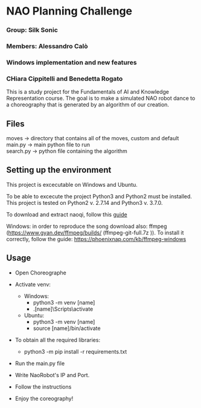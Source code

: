 # NAO Planning Challenge

### Group: Silk Sonic
### Members: Alessandro Calò

### Windows implementation and new features
### CHiara Cippitelli and Benedetta Rogato

This is a study project for the Fundamentals of AI and Knowledge Representation course. The goal is to make a simulated NAO robot dance to a choreography that is generated by an algorithm of our creation.

## Files
moves      -> directory that contains all of the moves, custom and default <br>
main.py    -> main python file to run <br>
search.py  -> python file containing the algorithm

## Setting up the environment
This project is excecutable on Windows and Ubuntu.

To be able to excecute the project Python3 and Python2 must be installed. This project is tested on Python2 v. 2.7.14 and Python3 v. 3.7.0.

To download and extract naoqi, follow this [guide](http://doc.aldebaran.com/2-5/dev/community_software.html#retrieving-software)


Windows:
in order to reproduce the song download also: ffmpeg (https://www.gyan.dev/ffmpeg/builds/ (ffmpeg-git-full.7z )). To install it correctly, follow the guide: https://phoenixnap.com/kb/ffmpeg-windows


## Usage
- Open Choreographe

- Activate venv:
  * Windows: 
    * python3 -m venv [name]
    * .\[name]\Scripts\activate
  * Ubuntu: 
    * python3 -m venv [name]
    * source [name]/bin/activate

- To obtain all the required libraries:
  - python3 -m pip install -r requirements.txt

- Run the main.py file

- Write NaoRobot's IP and Port.

- Follow the instructions

- Enjoy the coreography!





